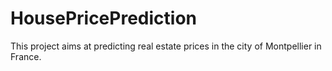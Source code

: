 # HousePricePrediction

This project aims at predicting real estate prices in the city of Montpellier in France.